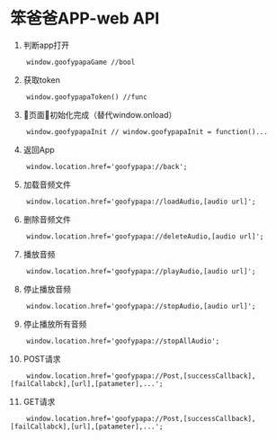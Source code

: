 # 笨爸爸APP-web API

1. 判断app打开
```
    window.goofypapaGame //bool
```

2. 获取token
```
    window.goofypapaToken() //func
```
3. 页面初始化完成（替代window.onload）
```
    window.goofypapaInit // window.goofypapaInit = function()...
```
4. 返回App
```
    window.location.href='goofypapa://back';
```
5. 加载音频文件
```
    window.location.href='goofypapa://loadAudio,[audio url]';
```
6.  删除音频文件
```
    window.location.href='goofypapa://deleteAudio,[audio url]';
```
7. 播放音频
```
    window.location.href='goofypapa://playAudio,[audio url]';
```
8. 停止播放音频
```
    window.location.href='goofypapa://stopAudio,[audio url]';
```
9. 停止播放所有音频
```
    window.location.href='goofypapa://stopAllAudio';
```

10. POST请求
```
    window.location.href='goofypapa://Post,[successCallback],[failCallabck],[url],[patameter],...';
```
11. GET请求
```
    window.location.href='goofypapa://Post,[successCallback],[failCallabck],[url],[patameter],...';
```
